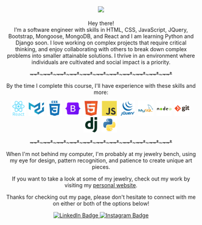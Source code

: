 <div id="header" align="center">
  <img src="https://bestanimations.com/media/computers/1641871444funny-computer-animated-gif-35.gif"/>
</div>
<div id="meat and potatoes" align="center">
<br />
Hey there!
<br />  
I’m a software engineer with skills in HTML, CSS, JavaScript, JQuery, Bootstrap, Mongoose, MongoDB, and React and I am learning Python and Django soon. I love working on complex projects that require critical thinking, and enjoy collaborating with others to break down complex problems into smaller attainable solutions. I thrive in an environment where individuals are cultivated and social impact is a priority.

~~*~*~*~~~~~*~*~*~~~~~*~*~*~~~~~*~*~*~~~~~*~*~*~~~~~*~*~*~~~~~*~*~*~~~~~*~*~*~~~~~*~*~*~~~~~*~*~*~~~~~*~*~*~~

By the time I complete this course, I'll have experience with these skills and more:
<div>
  <img src="https://github.com/devicons/devicon/blob/master/icons/react/react-original-wordmark.svg" title="React" alt="React" width="40" height="40"/>&nbsp;
  <img src="https://github.com/devicons/devicon/blob/master/icons/materialui/materialui-original.svg" title="Material UI" alt="Material UI" width="40" height="40"/>&nbsp;
  <img src="https://github.com/devicons/devicon/blob/master/icons/css3/css3-plain-wordmark.svg"  title="CSS3" alt="CSS" width="40" height="40"/>&nbsp;
    <img src="https://raw.githubusercontent.com/devicons/devicon/1119b9f84c0290e0f0b38982099a2bd027a48bf1/icons/bootstrap/bootstrap-original.svg" title="Bootstrap" alt="Bootstrap" width="40" height="40"/>&nbsp;
  <img src="https://github.com/devicons/devicon/blob/master/icons/html5/html5-original.svg" title="HTML5" alt="HTML" width="40" height="40"/>&nbsp;
  <img src="https://github.com/devicons/devicon/blob/master/icons/javascript/javascript-original.svg" title="JavaScript" alt="JavaScript" width="40"  height="40"/>&nbsp;
  <img src="https://github.com/devicons/devicon/blob/master/icons/jquery/jquery-plain-wordmark.svg" title="jQuery" alt="jQuery" width="40"  height="40"/>&nbsp;
  <img src="https://github.com/devicons/devicon/blob/master/icons/mysql/mysql-original-wordmark.svg" title="MySQL"  alt="MySQL" width="40" height="40"/>&nbsp;
  <img src="https://github.com/devicons/devicon/blob/master/icons/nodejs/nodejs-original-wordmark.svg" title="NodeJS" alt="NodeJS" width="40" height="40"/>&nbsp;
  <img src="https://github.com/devicons/devicon/blob/master/icons/git/git-original-wordmark.svg" title="Git" alt="Git" width="40" height="40"/>&nbsp;
  <img src="https://raw.githubusercontent.com/devicons/devicon/1119b9f84c0290e0f0b38982099a2bd027a48bf1/icons/django/django-plain.svg" title="Django" alt="Django width="40" height="40"/>&nbsp;
  <img src="https://github.com/devicons/devicon/blob/master/icons/python/python-original.svg" title="Python" alt="Python" width="40" height="40"/>&nbsp;

~~*~*~*~~~~~*~*~*~~~~~*~*~*~~~~~*~*~*~~~~~*~*~*~~~~~*~*~*~~~~~*~*~*~~~~~*~*~*~~~~~*~*~*~~~~~*~*~*~~~~~*~*~*~~
                                                                                                                                                
When I'm not behind my computer, I'm probably at my jewelry bench, using my eye for design, pattern recognition, and patience to create unique art pieces.

If you want to take a look at some of my jewelry, check out my work by visiting my <a href="http://www.thedewd.com">personal website</a>.  

Thanks for checking out my page, please don't hesitate to connect with me on either or both of the options below!

<div id="badges">
  <a href="https://www.linkedin.com/in/ewdavis15/">
    <img src="https://img.shields.io/badge/LinkedIn-blue?style=for-the-badge&logo=linkedin&logoColor=white" alt="LinkedIn Badge"/>
  </a>
   <a href="https://www.instagram.com/its_the_dewds_jewelry/">
    <img src="https://img.shields.io/badge/Instagram-blue?style=for-the-badge&logo=instagram&logoColor=white" alt="Instagram Badge"/>
  </a>
                                                                                                                                   </div>                                                                                                                           
